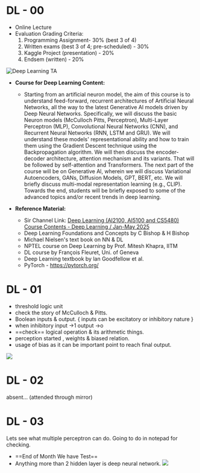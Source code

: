 # DL - 00
- Online Lecture
- Evaluation Grading Criteria:
  1. Programming Assignment- 30% (best 3 of 4)
  2. Written exams (best 3 of 4; pre-scheduled) - 30%
  3. Kaggle Project (presentation) - 20%
  4. Endsem (written) - 20%

![Deep Learning TA](Deep%20learning%20TAs.png)

- **Course for Deep Learning Content:** 
	- Starting from an artificial neuron model, the aim of this course is to understand feed-forward, recurrent architectures of Artificial Neural Networks, all the way to the latest Generative Al models driven by Deep Neural Networks. Specifically, we will discuss the basic Neuron models (McCulloch Pitts, Perceptron), Multi-Layer Perceptron (MLP), Convolutional Neural Networks (CNN), and Recurrent Neural Networks (RNN, LSTM and GRU). We will understand these models' representational ability and how to train them using the Gradient Descent technique using the Backpropagation algorithm. We will then discuss the encoder-decoder architecture, attention mechanism and its variants. That will be followed by self-attention and Transformers. The next part of the course will be on Generative Al, wherein we will discuss Variational Autoencoders, GANs, Diffusion Models, GPT, BERT, etc. We will briefly discuss multi-modal representation learning (e.g., CLIP). Towards the end, students will be briefly exposed to some of the advanced topics and/or recent trends in deep learning.

- **Reference Material:**
	- Sir Channel Link: [Deep Learning (AI2100, AI5100 and CS5480) Course Contents - Deep Learning / Jan-May 2025](https://krmopuri.github.io/dl25/)
	- Deep Learning Foundations and Concepts by C Bishop & H Bishop
	- ﻿﻿Michael Nielsen's text book on NN & DL
	- ﻿﻿NPTEL course on Deep Learning by Prof. Mitesh Khapra, IITM
	- ﻿﻿DL course by François Fleuret, Uni. of Geneva
	- ﻿﻿Deep Learning textbook by lan Goodfellow et al.
	- ﻿﻿PyTorch - https://pytorch.org/
# DL - 01
- threshold logic unit 
- check the story of McCulloch & Pitts.
- Boolean inputs & output. { inputs can be excitatory or inhibitory nature }
- when inhibitory input →1 output →o 
- ==check== logical operation & its arithmetic things.
- perception started , weights & biased relation.
- usage of bias as it can be important point to reach final output.

![](Deep%20learning%20-%2001.png)

# DL - 02

absent… (attended through mirror)

# DL - 03

Lets see what multiple perceptron can do.
Going to do in notepad for checking.
- ==End of Month We have Test==
- Anything more than 2 hidden layer is deep neural network.
![](Deep%20learning%2003.png)



